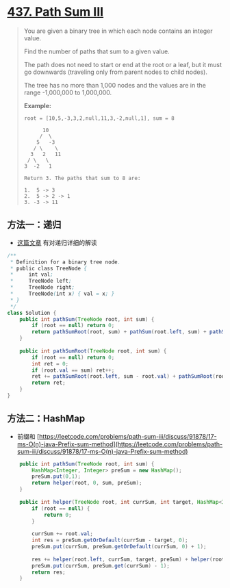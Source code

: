 # [437. Path Sum III][1]

> You are given a binary tree in which each node contains an integer value.
>
> Find the number of paths that sum to a given value.
>
> The path does not need to start or end at the root or a leaf, but it must go downwards (traveling only from parent nodes to child nodes).
>
> The tree has no more than 1,000 nodes and the values are in the range -1,000,000 to 1,000,000.
>
> **Example:**
>
> ```
> root = [10,5,-3,3,2,null,11,3,-2,null,1], sum = 8
> 
>       10
>      /  \
>     5   -3
>    / \    \
>   3   2   11
>  / \   \
> 3  -2   1
> 
> Return 3. The paths that sum to 8 are:
> 
> 1.  5 -> 3
> 2.  5 -> 2 -> 1
> 3. -3 -> 11
> ```





## 方法一：递归

* [这篇文章](https://mp.weixin.qq.com/s?__biz=MzU0MDg5OTYyOQ==&mid=100000105&idx=1&sn=83337f6a4486d4433378491a2ae395dc&chksm=7b33612b4c44e83d7afe591454829ff3e26253bdebd8304e5eb87d4083668cb0712a2c0b8096#rd) 有对递归详细的解读

```java
/**
 * Definition for a binary tree node.
 * public class TreeNode {
 *     int val;
 *     TreeNode left;
 *     TreeNode right;
 *     TreeNode(int x) { val = x; }
 * }
 */
class Solution {
    public int pathSum(TreeNode root, int sum) {
        if (root == null) return 0;
        return pathSumRoot(root, sum) + pathSum(root.left, sum) + pathSum(root.right, sum);
    }
    
    public int pathSumRoot(TreeNode root, int sum) {
        if (root == null) return 0;
        int ret = 0;
        if (root.val == sum) ret++;
        ret += pathSumRoot(root.left, sum - root.val) + pathSumRoot(root.right, sum - root.val);
        return ret;
    }
}
```



## 方法二：HashMap

* 前缀和 [https://leetcode.com/problems/path-sum-iii/discuss/91878/17-ms-O(n)-java-Prefix-sum-method](https://leetcode.com/problems/path-sum-iii/discuss/91878/17-ms-O(n)-java-Prefix-sum-method)

```java
    public int pathSum(TreeNode root, int sum) {
        HashMap<Integer, Integer> preSum = new HashMap();
        preSum.put(0,1);
        return helper(root, 0, sum, preSum);
    }
    
    public int helper(TreeNode root, int currSum, int target, HashMap<Integer, Integer> preSum) {
        if (root == null) {
            return 0;
        }
        
        currSum += root.val;
        int res = preSum.getOrDefault(currSum - target, 0);
        preSum.put(currSum, preSum.getOrDefault(currSum, 0) + 1);
        
        res += helper(root.left, currSum, target, preSum) + helper(root.right, currSum, target, preSum);
        preSum.put(currSum, preSum.get(currSum) - 1);
        return res;
    }
```





















[1]: https://leetcode.com/problems/path-sum-iii/